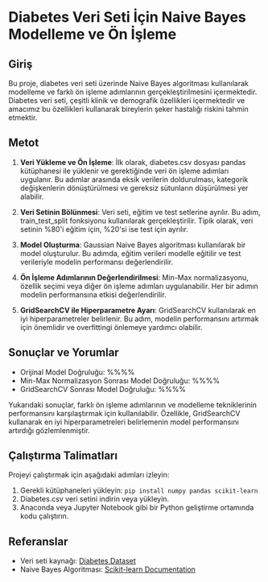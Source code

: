 # Diabetes Veri Seti İçin Naive Bayes Modelleme ve Ön İşleme

## Giriş

Bu proje, diabetes veri seti üzerinde Naive Bayes algoritması kullanılarak modelleme ve farklı ön işleme adımlarının gerçekleştirilmesini içermektedir. Diabetes veri seti, çeşitli klinik ve demografik özellikleri içermektedir ve amacımız bu özellikleri kullanarak bireylerin şeker hastalığı riskini tahmin etmektir.

## Metot

1. **Veri Yükleme ve Ön İşleme**: İlk olarak, diabetes.csv dosyası pandas kütüphanesi ile yüklenir ve gerektiğinde veri ön işleme adımları uygulanır. Bu adımlar arasında eksik verilerin doldurulması, kategorik değişkenlerin dönüştürülmesi ve gereksiz sütunların düşürülmesi yer alabilir.

2. **Veri Setinin Bölünmesi**: Veri seti, eğitim ve test setlerine ayrılır. Bu adım, train_test_split fonksiyonu kullanılarak gerçekleştirilir. Tipik olarak, veri setinin %80'i eğitim için, %20'si ise test için ayrılır.

3. **Model Oluşturma**: Gaussian Naive Bayes algoritması kullanılarak bir model oluşturulur. Bu adımda, eğitim verileri modelle eğitilir ve test verileriyle modelin performansı değerlendirilir.

4. **Ön İşleme Adımlarının Değerlendirilmesi**: Min-Max normalizasyonu, özellik seçimi veya diğer ön işleme adımları uygulanabilir. Her bir adımın modelin performansına etkisi değerlendirilir.

5. **GridSearchCV ile Hiperparametre Ayarı**: GridSearchCV kullanılarak en iyi hiperparametreler belirlenir. Bu adım, modelin performansını artırmak için önemlidir ve overfittingi önlemeye yardımcı olabilir.

## Sonuçlar ve Yorumlar

- Orijinal Model Doğruluğu: %%%%
- Min-Max Normalizasyon Sonrası Model Doğruluğu: %%%%
- GridSearchCV Sonrası Model Doğruluğu: %%%%

Yukarıdaki sonuçlar, farklı ön işleme adımlarının ve modelleme tekniklerinin performansını karşılaştırmak için kullanılabilir. Özellikle, GridSearchCV kullanarak en iyi hiperparametreleri belirlemenin model performansını artırdığı gözlemlenmiştir.

## Çalıştırma Talimatları

Projeyi çalıştırmak için aşağıdaki adımları izleyin:

1. Gerekli kütüphaneleri yükleyin: `pip install numpy pandas scikit-learn`
2. Diabetes.csv veri setini indirin veya yükleyin.
3. Anaconda veya Jupyter Notebook gibi bir Python geliştirme ortamında kodu çalıştırın.

## Referanslar

- Veri seti kaynağı: [Diabetes Dataset](https://www.kaggle.com/uciml/pima-indians-diabetes-database)
- Naive Bayes Algoritması: [Scikit-learn Documentation](https://scikit-learn.org/stable/modules/naive_bayes.html)


